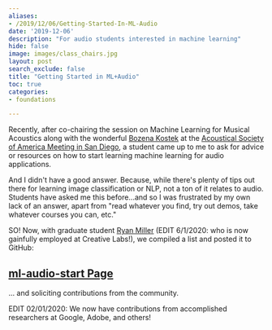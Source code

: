 ```yaml
---
aliases:
- /2019/12/06/Getting-Started-In-ML-Audio
date: '2019-12-06'
description: "For audio students interested in machine learning"
hide: false
image: images/class_chairs.jpg
layout: post
search_exclude: false
title: "Getting Started in ML+Audio"
toc: true
categories:
- foundations

---
```


Recently, after co-chairing the session on Machine Learning for Musical Acoustics along with the wonderful [Bozena Kostek](http://audioakustyka.org/head-of-laboratory/) at the [Acoustical Society of America Meeting in San Diego](https://acousticalsociety.org/program-of-178th-meeting-of-the-acoustical-society-of-america/), a student came up to me to ask for advice or resources on how to start learning machine learning for audio applications.  

And I didn't have a good answer.  Because, while there's plenty of tips out there for learning image classification or NLP, not a ton of it relates to audio.  Students have asked me this before...and so I was frustrated by my own lack of an answer, apart from "read whatever you find, try out demos, take whatever courses you can, etc."

SO!  Now, with graduate student [Ryan Miller](https://www.linkedin.com/in/ryan-miller-1aa8355a/)  (EDIT 6/1/2020: who is now gainfully employed at Creative Labs!), we compiled a list and posted it to GitHub:

## [ml-audio-start Page](https://github.com/drscotthawley/ml-audio-start)

... and soliciting contributions from the community.

EDIT 02/01/2020: We now have contributions from accomplished researchers at Google, Adobe, and others!

